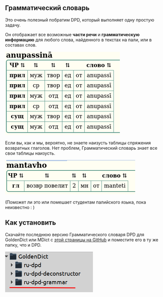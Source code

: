 ## Грамматический словарь

Это очень полезный побратим DPD, который выполняет одну простую задачу.

Он отображает все возможные **части речи** и **грамматическую информацию** для любого слова, найденного в текстах на пали, или в составах слов.

![anupassinā](../pics/grammar/anupassin%C4%81.png)

Если вы, как и мы, вероятно, не знаете наизусть таблицы спряжения возвратных глаголов. Нет проблем, Грамматический словарь знает все свои таблицы наизусть.

![mantavho](../pics/grammar/mantavho.png)

(Поможет ли это или помешает студентам палийского языка, пока неизвестно : )

## Как установить

Скачайте последнюю версию Грамматического словаря DPD для GoldenDict или MDict с [этой страницы на GitHub](https://github.com/sasanarakkha/dpd-db-sbs/releases/latest/) и поместите его в ту же папку, что и DPD.

![grammar_folder](../pics/grammar/dpd_grammar_folder.png)


